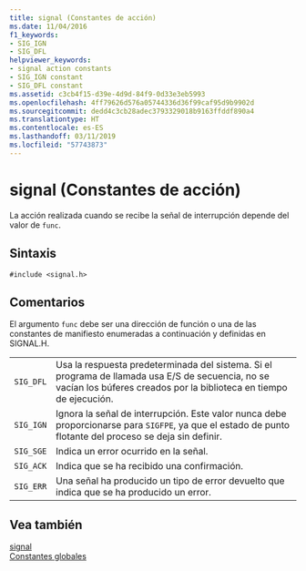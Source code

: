 ```yaml
---
title: signal (Constantes de acción)
ms.date: 11/04/2016
f1_keywords:
- SIG_IGN
- SIG_DFL
helpviewer_keywords:
- signal action constants
- SIG_IGN constant
- SIG_DFL constant
ms.assetid: c3cb4f15-d39e-4d9d-84f9-0d33e3eb5993
ms.openlocfilehash: 4ff79626d576a05744336d36f99caf95d9b9902d
ms.sourcegitcommit: dedd4c3cb28adec3793329018b9163ffddf890a4
ms.translationtype: HT
ms.contentlocale: es-ES
ms.lasthandoff: 03/11/2019
ms.locfileid: "57743873"
---
```

# <a name="signal-action-constants"></a>signal (Constantes de acción)

La acción realizada cuando se recibe la señal de interrupción depende del valor de `func`.

## <a name="syntax"></a>Sintaxis

```
#include <signal.h>
```

## <a name="remarks"></a>Comentarios

El argumento `func` debe ser una dirección de función o una de las constantes de manifiesto enumeradas a continuación y definidas en SIGNAL.H.

|||
|-|-|
| `SIG_DFL`  | Usa la respuesta predeterminada del sistema. Si el programa de llamada usa E/S de secuencia, no se vacían los búferes creados por la biblioteca en tiempo de ejecución.  |
| `SIG_IGN`  | Ignora la señal de interrupción. Este valor nunca debe proporcionarse para `SIGFPE`, ya que el estado de punto flotante del proceso se deja sin definir.  |
| `SIG_SGE`  | Indica un error ocurrido en la señal.  |
| `SIG_ACK`  | Indica que se ha recibido una confirmación.  |
| `SIG_ERR`  | Una señal ha producido un tipo de error devuelto que indica que se ha producido un error.  |

## <a name="see-also"></a>Vea también

[signal](../c-runtime-library/reference/signal.md)<br/>
[Constantes globales](../c-runtime-library/global-constants.md)

